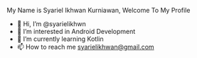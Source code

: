 My Name is Syariel Ikhwan Kurniawan, Welcome To My Profile
- 👋 Hi, I’m @syarielikhwn
- 👀 I’m interested in Android Development
- 🌱 I’m currently learning Kotlin
- 📫 How to reach me syarielikhwan@gmail.com


<!---
syarielikhwn/syarielikhwn is a ✨ special ✨ repository because its `README.md` (this file) appears on your GitHub profile.
You can click the Preview link to take a look at your changes.
--->
